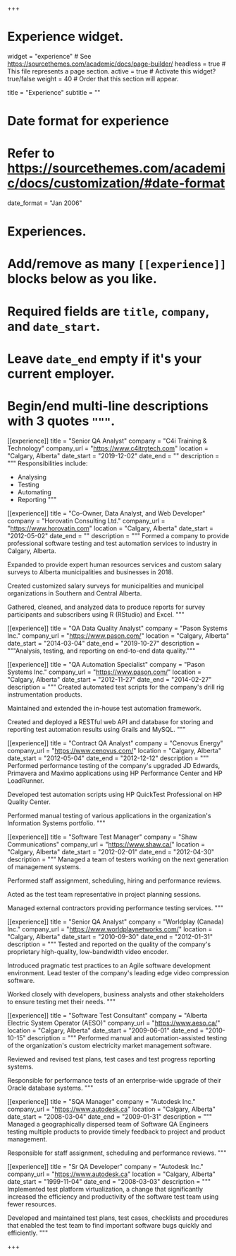 +++
# Experience widget.
widget = "experience"  # See https://sourcethemes.com/academic/docs/page-builder/
headless = true  # This file represents a page section.
active = true  # Activate this widget? true/false
weight = 40  # Order that this section will appear.

title = "Experience"
subtitle = ""

# Date format for experience
#   Refer to https://sourcethemes.com/academic/docs/customization/#date-format
date_format = "Jan 2006"

# Experiences.
#   Add/remove as many `[[experience]]` blocks below as you like.
#   Required fields are `title`, `company`, and `date_start`.
#   Leave `date_end` empty if it's your current employer.
#   Begin/end multi-line descriptions with 3 quotes `"""`.
[[experience]]
  title = "Senior QA Analyst"
  company = "C4i Training & Technology"
  company_url = "https://www.c4itrgtech.com"
  location = "Calgary, Alberta"
  date_start = "2019-12-02"
  date_end = ""
  description = """
  Responsibilities include:
  
  * Analysing
  * Testing
  * Automating
  * Reporting
  """

[[experience]]
  title = "Co-Owner, Data Analyst, and Web Developer"
  company = "Horovatin Consulting Ltd."
  company_url = "https://www.horovatin.com"
  location = "Calgary, Alberta"
  date_start = "2012-05-02"
  date_end = ""
  description = """
  Formed a company to provide professional software testing and test automation 
  services to industry in Calgary, Alberta.
  
  Expanded to provide expert human resources services and custom salary surveys 
  to Alberta municipalities and businesses in 2018.
  
  Created customized salary surveys for municipalities and municipal 
  organizations in Southern and Central Alberta.
  
  Gathered, cleaned, and analyzed data to produce reports for survey 
  participants and subscribers using R (RStudio) and Excel. 
  """

[[experience]]
  title = "QA Data Quality Analyst"
  company = "Pason Systems Inc."
  company_url = "https://www.pason.com/"
  location = "Calgary, Alberta"
  date_start = "2014-03-04"
  date_end = "2019-10-27"
  description = """Analysis, testing, and reporting on end-to-end data quality."""

[[experience]]
  title = "QA Automation Specialist"
  company = "Pason Systems Inc."
  company_url = "https://www.pason.com/"
  location = "Calgary, Alberta"
  date_start = "2012-11-27"
  date_end = "2014-02-27"
  description = """
  Created automated test scripts for the company's drill rig instrumentation 
  products.
  
  Maintained and extended the in-house test automation framework.
  
  Created and deployed a RESTful web API and database for storing and reporting 
  test automation results using Grails and MySQL.
  """

[[experience]]
  title = "Contract QA Analyst"
  company = "Cenovus Energy"
  company_url = "https://www.cenovus.com/"
  location = "Calgary, Alberta"
  date_start = "2012-05-04"
  date_end = "2012-12-12"
  description = """
  Performed performance testing of the company's upgraded JD Edwards, 
  Primavera and Maximo applications using HP Performance Center and HP LoadRunner.
  
  Developed test automation scripts using HP QuickTest Professional on HP 
  Quality Center.
  
  Performed manual testing of various applications in the organization's 
  Information Systems portfolio.
  """

[[experience]]
  title = "Software Test Manager"
  company = "Shaw Communications"
  company_url = "https://www.shaw.ca/"
  location = "Calgary, Alberta"
  date_start = "2012-02-01"
  date_end = "2012-04-30"
  description = """
  Managed a team of testers working on the next generation of management systems.
  
  Performed staff assignment, scheduling, hiring and performance reviews.
  
  Acted as the test team representative in project planning sessions.
  
  Managed external contractors providing performance testing services.
  """

[[experience]]
  title = "Senior QA Analyst"
  company = "Worldplay (Canada) Inc."
  company_url = "https://www.worldplaynetworks.com/"
  location = "Calgary, Alberta"
  date_start = "2010-09-30"
  date_end = "2012-01-31"
  description = """
  Tested and reported on the quality of the company's proprietary high-quality, 
  low-bandwidth video encoder.
  
  Introduced pragmatic test practices to an Agile software development environment.
  Lead tester of the company's leading edge video compression software.
  
  Worked closely with developers, business analysts and other stakeholders to 
  ensure testing met their needs.
  """

[[experience]]
  title = "Software Test Consultant"
  company = "Alberta Electric System Operator (AESO)"
  company_url = "https://www.aeso.ca/"
  location = "Calgary, Alberta"
  date_start = "2009-06-01"
  date_end = "2010-10-15"
  description = """
  Performed manual and automation-assisted testing of the organization's custom 
  electricity market management software.
  
  Reviewed and revised test plans, test cases and test progress reporting systems.
  
  Responsible for performance tests of an enterprise-wide upgrade of their 
  Oracle database systems.
  """

[[experience]]
  title = "SQA Manager"
  company = "Autodesk Inc."
  company_url = "https://www.autodesk.ca"
  location = "Calgary, Alberta"
  date_start = "2008-03-04"
  date_end = "2009-01-31"
  description = """
  Managed a geographically dispersed team of Software QA Engineers testing 
  multiple products to provide timely feedback to project and product management.
  
  Responsible for staff assignment, scheduling and performance reviews.
  """

[[experience]]
  title = "Sr QA Developer"
  company = "Autodesk Inc."
  company_url = "https://www.autodesk.ca"
  location = "Calgary, Alberta"
  date_start = "1999-11-04"
  date_end = "2008-03-03"
  description = """
  Implemented test platform virtualization, a change that significantly increased 
  the efficiency and productivity of the software test team using fewer resources.
  
  Developed and maintained test plans, test cases, checklists and procedures 
  that enabled the test team to find important software bugs quickly and efficiently.
  """

+++
